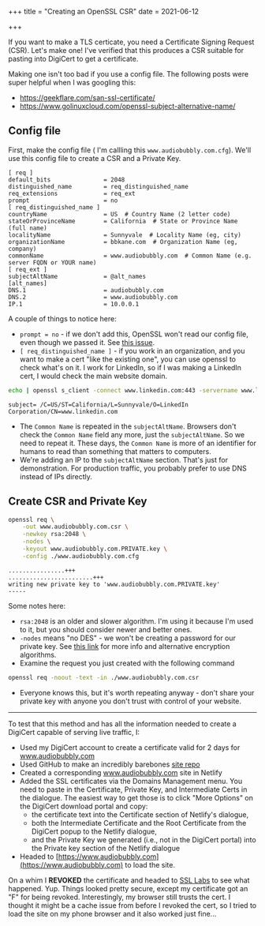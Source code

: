 +++
title = "Creating an OpenSSL CSR"
date = 2021-06-12

+++

If you want to make a TLS certicate, you need a Certificate Signing Request (CSR). Let's make one! I've verified that this produces a CSR suitable for pasting into DigiCert to get a certificate.

Making one isn't too bad if you use a config file. The following posts were super helpful when I was googling this:

- https://geekflare.com/san-ssl-certificate/
- https://www.golinuxcloud.com/openssl-subject-alternative-name/

## Config file

First, make the config file ( I'm callling this `www.audiobubbly.com.cfg`). We'll use this config file to create a CSR and a Private Key.

```config
[ req ]
default_bits               = 2048
distinguished_name         = req_distinguished_name
req_extensions             = req_ext
prompt                     = no
[ req_distinguished_name ]
countryName                = US  # Country Name (2 letter code)
stateOrProvinceName        = California  # State or Province Name (full name)
localityName               = Sunnyvale  # Locality Name (eg, city)
organizationName           = bbkane.com  # Organization Name (eg, company)
commonName                 = www.audiobubbly.com  # Common Name (e.g. server FQDN or YOUR name)
[ req_ext ]
subjectAltName             = @alt_names
[alt_names]
DNS.1                      = audiobubbly.com
DNS.2                      = www.audiobubbly.com
IP.1                       = 10.0.0.1
```

A couple of things to notice here:

- `prompt = no` - if we don't add this, OpenSSL won't read our config file, even though we passed it. See [this issue](https://github.com/openssl/openssl/issues/3536).
- `[ req_distinguished_name ]` - if you work in an organization, and you want to make a cert "like the existing one", you can use openssl to check what's on it. I work for LinkedIn, so if I was making a LinkedIn cert, I would check the main website domain.

```bash
echo | openssl s_client -connect www.linkedin.com:443 -servername www.linkedin.com 2> /dev/null | openssl x509 -noout -subject
```

```
subject= /C=US/ST=California/L=Sunnyvale/O=LinkedIn Corporation/CN=www.linkedin.com
```

- The `Common Name` is repeated in the `subjectAltName`. Browsers don't check the `Common Name` field any more, just the `subjectAltName`. So we need to repeat it. These days, the `Common Name` is more of an identifier for humans to read than something that matters to computers.
- We're adding an IP to the `subjectAltName` section. That's just for demonstration. For production traffic, you probably prefer to use DNS instead of IPs directly.

## Create CSR and Private Key

```bash
openssl req \
    -out www.audiobubbly.com.csr \
    -newkey rsa:2048 \
    -nodes \
    -keyout www.audiobubbly.com.PRIVATE.key \
    -config ./www.audiobubbly.com.cfg
```

```
................+++
........................+++
writing new private key to 'www.audiobubbly.com.PRIVATE.key'
-----
```

Some notes here: 

- `rsa:2048` is an older and slower algorithm. I'm using it because I'm used to it, but you should consider newer and better ones.
- `-nodes` means "no DES" - we won't be creating a password for our private key. See [this link](https://stackoverflow.com/a/5087138/2958070) for more info and alternative encryption algorithms.
- Examine the request you just created with the following command

```bash
openssl req -noout -text -in ./www.audiobubbly.com.csr
```

- Everyone knows this, but it's worth repeating anyway - don't share your private key with anyone you don't trust with control of your website.

---

To test that this method and has all the information needed to create a DigiCert capable of serving live traffic, I: 

- Used my DigiCert account to create a certificate valid for 2 days for www.audiobubbly.com 
- Used GitHub to make an incredibly barebones [site repo](https://github.com/bbkane/www.audiobubbly.com)
- Created a corresponding www.audiobubbly.com site in Netlify
- Added the SSL certificates via the Domains Management menu. You need to paste in the Certificate, Private Key, and Intermediate Certs in the dialogue. The easiest way to get those is to click "More Options" on the DigiCert download portal and copy:
  -  the certificate text into the Certificate section of Netlify's dialogue, 
  - both the Intermediate Certificate and the Root Certificate from the DigiCert popup to the Netlify dialogue, 
  - and the Private Key we generated  (i.e., not in the DigiCert portal) into the Private key section of the Netlify dialogue
- Headed to [https://www.audiobubbly.com](https://www.audiobubbly.com) to load the site.

On a whim I **REVOKED** the certificate and headed to [SSL Labs](https://www.ssllabs.com/ssltest/) to see what happened. Yup. Things looked pretty secure, except my certificate got an "F" for being revoked. Interestingly, my browser still trusts the cert. I thought it might be a cache issue from before I revoked the cert, so I tried to load the site on my phone browser and it also worked just fine...

